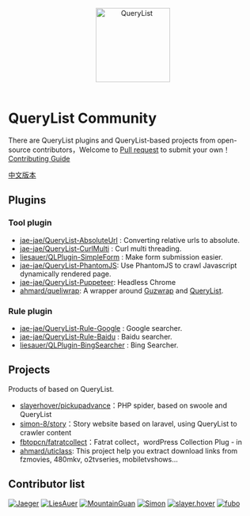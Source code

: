 <p align="center">
  <img width="150" src="https://github.com/jae-jae/QueryList/raw/master/logo.png" alt="QueryList">
  <br>
  <br>
</p>

# QueryList Community
There are QueryList plugins and QueryList-based projects from open-source contributors，Welcome to [Pull request](CONTRIBUTING.md) to submit your own！[Contributing Guide](CONTRIBUTING.md)

[中文版本](README-ZH.md)

## Plugins
### Tool plugin
- [jae-jae/QueryList-AbsoluteUrl](https://github.com/jae-jae/QueryList-AbsoluteUrl) : Converting relative urls to absolute.
- [jae-jae/QueryList-CurlMulti](https://github.com/jae-jae/QueryList-CurlMulti) : Curl multi threading.
- [liesauer/QLPlugin-SimpleForm](https://github.com/liesauer/QLPlugin-SimpleForm) : Make form submission easier.
- [jae-jae/QueryList-PhantomJS](https://github.com/jae-jae/QueryList-PhantomJS): Use PhantomJS to crawl Javascript dynamically
rendered page.
- [jae-jae/QueryList-Puppeteer](https://github.com/jae-jae/QueryList-Puppeteer): Headless Chrome
- [ahmard/queliwrap](https://github.com/ahmard/queliwrap): A wrapper around [Guzwrap](https://github.com/ahmard/guzwrap) and [QueryList](https://github.com/jae-jae/QueryList).

### Rule plugin
- [jae-jae/QueryList-Rule-Google](https://github.com/jae-jae/QueryList-Rule-Google) : Google searcher.
- [jae-jae/QueryList-Rule-Baidu](https://github.com/jae-jae/QueryList-Rule-Baidu) : Baidu searcher.
- [liesauer/QLPlugin-BingSearcher](https://github.com/liesauer/QLPlugin-BingSearcher) : Bing Searcher.

##  Projects
Products of based on QueryList.

- [slayerhover/pickupadvance](https://github.com/slayerhover/pickupadvance)：PHP spider, based on swoole and QueryList
- [simon-8/story](https://github.com/simon-8/story)：Story website based on laravel, using QueryList to crawler content
- [fbtopcn/fatratcollect](https://github.com/fbtopcn/fatratcollect)：Fatrat collect，wordPress Collection Plug - in
- [ahmard/uticlass](https://github.com/ahmard/uticlass): This project help you extract download links from fzmovies, 480mkv, o2tvseries, mobiletvshows...

## Contributor list
[![Jaeger](https://avatars2.githubusercontent.com/u/5620429?v=4&s=50)](https://github.com/jae-jae)
[![LiesAuer](https://avatars2.githubusercontent.com/u/8676741?v=4&s=50)](https://github.com/liesauer)
[![MountainGuan](https://avatars1.githubusercontent.com/u/2704026?s=50&v=4)](https://github.com/mountainguan)
[![Simon](https://avatars1.githubusercontent.com/u/11530513?s=50&amp;v=4)](https://github.com/simon-8)
[![slayer.hover](https://avatars1.githubusercontent.com/u/17897732?s=50&amp;v=4)](https://github.com/slayerhover)
[![fubo](https://avatars1.githubusercontent.com/u/24408061?s=50&amp;v=4)](https://github.com/fbtopcn)
